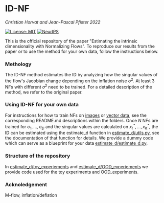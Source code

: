 # ID-NF

*Christian Horvat and Jean-Pascal Pfister 2022*

[![License: MIT](https://img.shields.io/badge/License-MIT-yellow.svg)](https://opensource.org/licenses/MIT)
[![NeurIPS](http://img.shields.io/badge/NeurIPS-2021-8B6DA0.svg)](https://proceedings.neurips.cc/paper/2021/hash/4c07fe24771249c343e70c32289c1192-Abstract.html)

This is the official repository of the paper "Estimating the intrinsic dimensionality with Normalizing Flows". To reproduce our results from the paper or to use the method for your own data, follow the instructions below. 

### Methology
The ID-NF method estimates the ID by analyzing how the singular values of the flow's Jacobian change depending on the inflation noise $\sigma^2$. At least 3 NFs with different $\sigma^2$ need to be trained. For a detailed description of the method, we refer to the original paper.

### Using ID-NF for your own data
For instructions for how to train NFs on [images](images) or [vector data](vectors_data), see the corresponding README.md descriptions within the folders. Once $N$ NFs are trained for $\sigma_1,\dots,\sigma_D$ and the singular values are calculated on $x_{1}^{*},\dots,x_{K}^{*}$, the ID can be estimated using the estimate_d function in [estimate_d/utils.py](estimate_d/utils.py), see the documentation of that function for details. We provide a dummy code which can serve as a blueprint for your data [estimate_d/estimate_d.py](estimate_d/estimate_d.py).

### Structure of the repository
In [estimate_d/toy_experiements](estimate_d/toy_experiements) and [estimate_d/OOD_experiements](estimate_d/OOD_experiements) we provide code used for the toy experiments and OOD_experiments.

### Acknoledgement
M-flow, inflation/deflation


